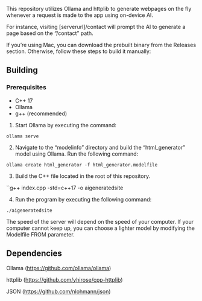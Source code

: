 This repository utilizes Ollama and httplib to generate webpages on the fly whenever a request is made to the app using on-device AI.

For instance, visiting [serverurl]/contact will prompt the AI to generate a page based on the “/contact” path.

If you’re using Mac, you can download the prebuilt binary from the Releases section. Otherwise, follow these steps to build it manually:

## Building

### Prerequisites
* C++ 17
* Ollama
* g++ (recommended)

1. Start Ollama by executing the command:

``ollama serve``

2. Navigate to the “modelinfo” directory and build the “html_generator” model using Ollama. Run the following command:

``ollama create html_generator -f html_generator.modelfile``

3. Build the C++ file located in the root of this repository.

``g++ index.cpp -std=c++17 -o aigeneratedsite

4. Run the program by executing the following command:

``./aigeneratedsite``

The speed of the server will depend on the speed of your computer. If your computer cannot keep up, you can choose a lighter model by modifying the Modelfile FROM parameter.

## Dependencies

Ollama (https://github.com/ollama/ollama)

httplib (https://github.com/yhirose/cpp-httplib)

JSON (https://github.com/nlohmann/json)
